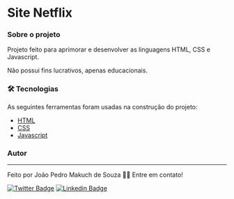 # Site Netflix

### Sobre o projeto

Projeto feito para aprimorar e desenvolver as linguagens HTML, CSS e Javascript.

Não possui fins lucrativos, apenas educacionais.

### 🛠 Tecnologias

As seguintes ferramentas foram usadas na construção do projeto:

- [HTML](#)
- [CSS](#)
- [Javascript](#)

### Autor
---

Feito por João Pedro Makuch de Souza 👋🏽 Entre em contato!

[![Twitter Badge](https://img.shields.io/badge/-@Joaomakuch-1ca0f1?style=flat-square&labelColor=1ca0f1&logo=twitter&logoColor=white&link=https://twitter.com/Joaomakuch)](https://twitter.com/Joaomakuch) [![Linkedin Badge](https://img.shields.io/badge/-Joao-blue?style=flat-square&logo=Linkedin&logoColor=white&link=https://www.linkedin.com/in/joãopedro-makuchdesouza/)](https://www.linkedin.com/in/joãopedro-makuchdesouza/) 
